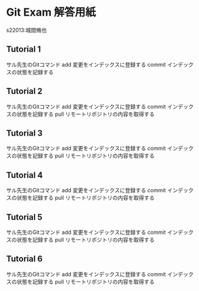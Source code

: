 # Git Exam 解答用紙

s22013:城間脩也
## Tutorial 1
サル先生のGitコマンド
add 変更をインデックスに登録する
commit インデックスの状態を記録する

## Tutorial 2
サル先生のGitコマンド
add 変更をインデックスに登録する
commit インデックスの状態を記録する
pull リモートリポジトリの内容を取得する

## Tutorial 3
サル先生のGitコマンド
add 変更をインデックスに登録する
commit インデックスの状態を記録する
pull リモートリポジトリの内容を取得する

## Tutorial 4
サル先生のGitコマンド
add 変更をインデックスに登録する
commit インデックスの状態を記録する
pull リモートリポジトリの内容を取得する

## Tutorial 5
サル先生のGitコマンド
add 変更をインデックスに登録する
commit インデックスの状態を記録する
pull リモートリポジトリの内容を取得する

## Tutorial 6
サル先生のGitコマンド
add 変更をインデックスに登録する
commit インデックスの状態を記録する
pull リモートリポジトリの内容を取得する
